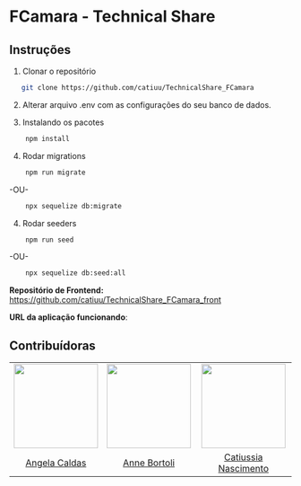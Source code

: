 # FCamara - Technical Share

## Instruções

1. Clonar o repositório

```sh
   git clone https://github.com/catiuu/TechnicalShare_FCamara
```

2. Alterar arquivo .env com as configurações do seu banco de dados.

3. Instalando os pacotes

```sh
    npm install
```

4. Rodar migrations

```sh
    npm run migrate
```

-OU-

```sh
    npx sequelize db:migrate
```

4. Rodar seeders

```sh
    npm run seed
```

-OU-

```sh
    npx sequelize db:seed:all
```

**Repositório de Frontend:** https://github.com/catiuu/TechnicalShare_FCamara_front

**URL da aplicação funcionando**:

## Contribuídoras

<table>
    <tr align="center">
        <td>
            <img src="https://avatars.githubusercontent.com/u/86853033?v=4" height="150px">
        </td>
        <td>
            <img src="https://avatars.githubusercontent.com/u/62453211?v=4" height="150px"></td>
        </td>
        <td>
            <img src="https://avatars.githubusercontent.com/u/85588757?v=4" height="150px"></td>
        </td>
    </tr>
    <tr align="center">
        <td>
        <a href="https://github.com/sucodelarangela">Angela Caldas</a>
        </td>
        <td>
        <a href="https://github.com/ANNEBORTOLI">Anne Bortoli</a>
        </td>
        <td>
        <a href="https://github.com/catiuu">Catiussia Nascimento</a>
        </td>
    </tr>
</table>
